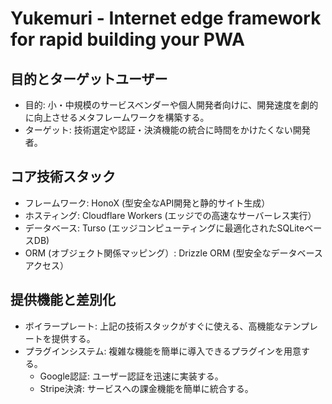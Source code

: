 # Yukemuri - Internet edge framework for rapid building your PWA

## 目的とターゲットユーザー

- 目的: 小・中規模のサービスベンダーや個人開発者向けに、開発速度を劇的に向上させるメタフレームワークを構築する。
- ターゲット: 技術選定や認証・決済機能の統合に時間をかけたくない開発者。

## コア技術スタック

- フレームワーク: HonoX (型安全なAPI開発と静的サイト生成）
- ホスティング: Cloudflare Workers (エッジでの高速なサーバーレス実行）
- データベース: Turso (エッジコンピューティングに最適化されたSQLiteベースDB)
- ORM (オブジェクト関係マッピング）: Drizzle ORM (型安全なデータベースアクセス）

## 提供機能と差別化

- ボイラープレート: 上記の技術スタックがすぐに使える、高機能なテンプレートを提供する。
- プラグインシステム: 複雑な機能を簡単に導入できるプラグインを用意する。
    - Google認証: ユーザー認証を迅速に実装する。
    - Stripe決済: サービスへの課金機能を簡単に統合する。